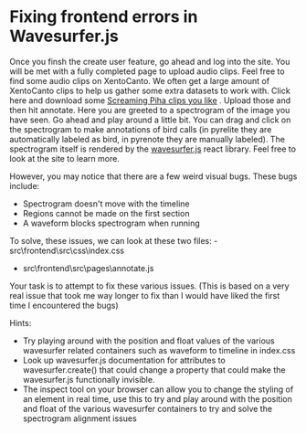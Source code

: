 # Fixing frontend errors in Wavesurfer.js
Once you finsh the create user feature, go ahead and log into the site. You will be met with a fully completed page to upload audio clips. Feel free to find some audio clips on XentoCanto. We often get a large amount of XentoCanto clips to help us gather some extra datasets to work with. Click here and download some [Screaming Piha clips you like](https://xeno-canto.org/species/Lipaugus-vociferans) . Upload those and then hit annotate. Here you are greeted to a spectrogram of the image you have seen. Go ahead and play around a little bit. You can drag and click on the spectrogram to make annotations of bird calls (in pyrelite they are automatically labeled as bird, in pyrenote they are manually labeled). The spectrogram itself is rendered by the [wavesurfer.js](https://wavesurfer-js.org/) react library. Feel free to look at the site to learn more. 

However, you may notice that there are a few weird visual bugs. These bugs include:
- Spectrogram doesn't move with the timeline
- Regions cannot be made on the first section
- A waveform blocks spectrogram when running

To solve, these issues, we can look at these two files:
-src\frontend\src\css\index.css
- src\frontend\src\pages\annotate.js

Your task is to attempt to fix these various issues. 
(This is based on a very real issue that took me way longer to fix than I would have liked the first time I encountered the bugs)

Hints: 
- Try playing around with the position and float values of the various wavesurfer related containers such as waveform to timeline in index.css
- Look up wavesurfer.js documentation for attributes to wavesurfer.create() that could change a property that could make the wavesurfer.js functionally invisible. 
- The inspect tool on your browser can allow you to change the styling of an element in real time, use this to try and play around with the position and float of the various wavesurfer containers to try and solve the spectrogram alignment issues